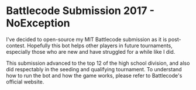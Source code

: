 Battlecode Submission 2017 - NoException
========================================

I've decided to open-source my MIT Battlecode submission as it is post-contest. Hopefully this bot helps other players in future tournaments, especially those who are new and have struggled for a while like I did. 

This submission advanced to the top 12 of the high school division, and also did respectably in the seeding and qualifying tournament. To understand how to run the bot and how the game works, please refer to Battlecode's official website.
